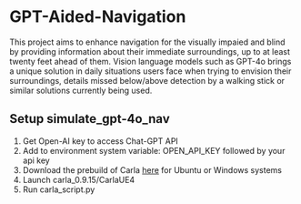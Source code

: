 # GPT-Aided-Navigation
This project aims to enhance navigation for the visually impaied and blind by providing information about their immediate surroundings, up to at least twenty feet ahead of them. Vision language models such as GPT-4o brings a unique solution in daily situations users face when trying to envision their surroundings, details missed below/above detection by a walking stick or similar solutions currently being used.

## Setup simulate_gpt-4o_nav
1. Get Open-AI key to access Chat-GPT API
2. Add to environment system variable: OPEN_API_KEY followed by your api key
3. Download the prebuild of Carla [here](https://github.com/carla-simulator/carla/releases/tag/0.9.15/) for Ubuntu or Windows systems
4. Launch carla_0.9.15/CarlaUE4
5. Run carla_script.py
